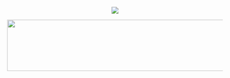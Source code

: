 <p align="center">
  <a href="https://hits.seeyoufarm.com">
    <img src="https://hits.seeyoufarm.com/api/count/incr/badge.svg?url=https%3A%2F%2Fgithub.com%2Feun2ce&count_bg=%2396B7D0&title_bg=%236E747F&icon=&icon_color=%23E7E7E7&title=hits&edge_flat=false"/>
  </a>
</p>

<img src="https://render.gitanimals.org/lines/eun2ce?pet-id=1" width="1000" height="120"/>
